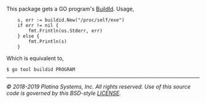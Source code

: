 This package gets a GO program's [BuildId].
Usage,

```golang
	s, err := buildid.New("/proc/self/exe")
	if err != nil {
		fmt.Frintln(os.Stderr, err)
	} else {
		fmt.Println(s)
	}
```

Which is equivalent to,

```console
$ go tool buildid PROGRAM
```

---

*&copy; 2018-2019 Platina Systems, Inc. All rights reserved.
Use of this source code is governed by this BSD-style [LICENSE].*

[LICENSE]: LICENSE
[BuildId]: https://godoc.org/cmd/buildid
